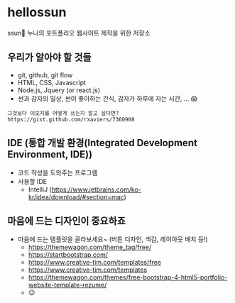 # hellossun
ssun:dog: 누나의 포트폴리오 웹사이트 제작을 위한 저장소

## 우리가 알아야 할 것들
- git, github, git flow
- HTML, CSS, Javascript
- Node.js, Jquery (or react.js) 
- 썬과 감자의 일상, 썬이 좋아하는 간식, 감자가 하루에 자는 시간, ... :scream:

```
그것보다 이모지를 어떻게 쓰는지 알고 싶다면?
https://gist.github.com/rxaviers/7360908
```

## IDE (통합 개발 환경(Integrated Development Environment, IDE))
- 코드 작성을 도와주는 프로그램
- 사용할 IDE
  - IntelliJ (https://www.jetbrains.com/ko-kr/idea/download/#section=mac)

## 마음에 드는 디자인이 중요하죠
- 마음에 드는 템플릿을 골라보세요~ (버튼 디자인, 색감, 레이아웃 배치 등!)
  - https://themewagon.com/theme_tag/free/
  - https://startbootstrap.com/
  - https://www.creative-tim.com/templates/free
  - https://www.creative-tim.com/templates
  - https://themewagon.com/themes/free-bootstrap-4-html5-portfolio-website-template-rezume/
  - :wink:
